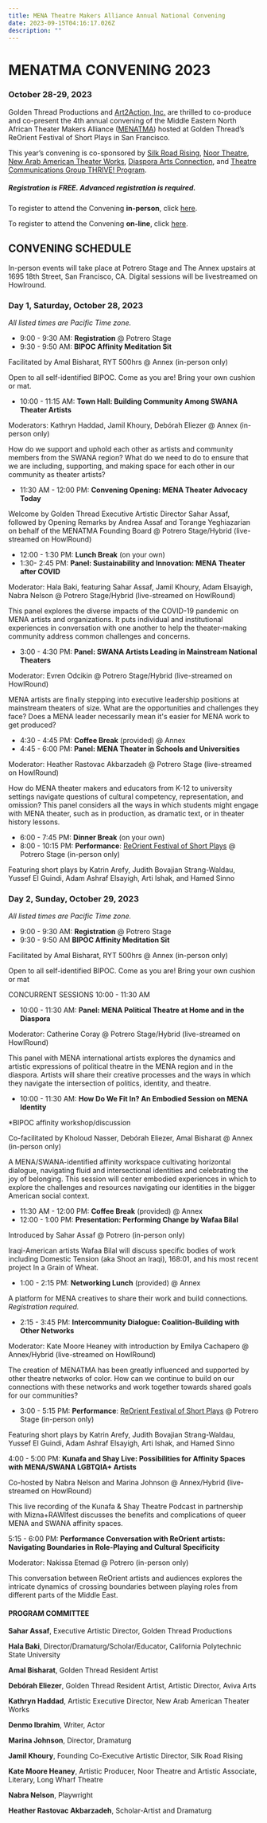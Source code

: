 ```yaml
---
title: MENA Theatre Makers Alliance Annual National Convening
date: 2023-09-15T04:16:17.026Z
description: ""
---
```

# MENATMA CONVENING 2023

### October 28-29, 2023

Golden Thread Productions and [Art2Action, Inc.](https://www.art2action.org/) are thrilled to co-produce and co-present the 4th annual convening of the Middle Eastern North African Theater Makers Alliance ([MENATMA](https://www.menatheatre.org/)) hosted at Golden Thread’s ReOrient Festival of Short Plays in San Francisco.

This year’s convening is co-sponsored by [Silk Road Rising](https://www.silkroadrising.org/), [Noor Theatre](https://www.noortheatre.org/), [New Arab American Theater Works](https://www.newarabamericantheaterworks.org/), [Diaspora Arts Connection](https://www.diasporaartsconnection.org/), and [Theatre Communications Group THRIVE! Program](https://tcg.org/Web/Web/Our-Work/Grant-and-Professional-Development-Programs/THRIVE/THRIVE-Overview.aspx). 

##### Registration is FREE. Advanced registration is required.

To register to attend the Convening **in-person**, click [here](https://goldenthread.my.salesforce-sites.com/ticket/#/events/a0SHs00000VVQMNMA5). 

To register to attend the Convening **on-line**, click [here](https://goldenthread.my.salesforce-sites.com/ticket/#/events/a0SHs00000VVZEUMA5). 

## CONVENING SCHEDULE

In-person events will take place at Potrero Stage and The Annex upstairs at 1695 18th Street, San Francisco, CA. Digital sessions will be livestreamed on Howlround.

### Day 1, Saturday, October 28, 2023

*All listed times are Pacific Time zone.*

* 9:00 - 9:30 AM: **Registration** @ Potrero Stage
* 9:30 - 9:50 AM: **BIPOC Affinity Meditation Sit** 

Facilitated by Amal Bisharat, RYT 500hrs @ Annex (in-person only) 

Open to all self-identified BIPOC. Come as you are! Bring your own cushion or mat. 

* 10:00 - 11:15 AM: **Town Hall: Building Community Among SWANA Theater Artists** 

Moderators: Kathryn Haddad, Jamil Khoury, Debórah Eliezer @ Annex (in-person only) 

How do we support and uphold each other as artists and community members from the SWANA region? What do we need to do to ensure that we are including, supporting, and making space for each other in our community as theater artists? 

* 11:30 AM - 12:00 PM: **Convening Opening: MENA Theater Advocacy Today** 

Welcome by Golden Thread Executive Artistic Director Sahar Assaf, followed by Opening Remarks by Andrea Assaf and Torange Yeghiazarian on behalf of the MENATMA Founding Board @ Potrero Stage/Hybrid (live-streamed on HowlRound) 

* 12:00 - 1:30 PM: **Lunch Break** (on your own) 
* 1:30- 2:45 PM: **Panel: Sustainability and Innovation: MENA Theater after COVID** 

Moderator: Hala Baki, featuring Sahar Assaf, Jamil Khoury, Adam Elsayigh, Nabra Nelson @ Potrero Stage/Hybrid (live-streamed on HowlRound) 

This panel explores the diverse impacts of the COVID-19 pandemic on MENA artists and organizations. It puts individual and institutional experiences in conversation with one another to help the theater-making community address common challenges and concerns.

* 3:00 - 4:30 PM: **Panel: SWANA Artists Leading in Mainstream National Theaters** 

Moderator: Evren Odcikin @ Potrero Stage/Hybrid (live-streamed on HowlRound) 

MENA artists are finally stepping into executive leadership positions at mainstream theaters of size. What are the opportunities and challenges they face? Does a MENA leader necessarily mean it's easier for MENA work to get produced?

* 4:30 - 4:45 PM: **Coffee Break** (provided) @ Annex 
* 4:45 - 6:00 PM: **Panel: MENA Theater in Schools and Universities** 

Moderator: Heather Rastovac Akbarzadeh @ Potrero Stage (live-streamed on HowlRound) 

How do MENA theater makers and educators from K-12 to university settings navigate questions of cultural competency, representation, and omission? This panel considers all the ways in which students might engage with MENA theater, such as in production, as dramatic text, or in theater history lessons.

* 6:00 - 7:45 PM: **Dinner Break** (on your own) 
* 8:00 - 10:15 PM: **Performance**: [ReOrient Festival of Short Plays](https://goldenthread.org/productions/reorient-2023/) @ Potrero Stage (in-person only) 

Featuring short plays by Katrin Arefy, Judith Bovajian Strang-Waldau, Yussef El Guindi, Adam Ashraf Elsayigh, Arti Ishak, and Hamed Sinno

### Day 2, Sunday, October 29, 2023

*All listed times are Pacific Time zone.*

* 9:00 - 9:30 AM: **Registration** @ Potrero Stage
* 9:30 - 9:50 AM **BIPOC Affinity Meditation Sit** 

Facilitated by Amal Bisharat, RYT 500hrs @ Annex (in-person only) 

Open to all self-identified BIPOC. Come as you are! Bring your own cushion or mat

CONCURRENT SESSIONS 10:00 - 11:30 AM 

* 10:00 - 11:30 AM: **Panel: MENA Political Theatre at Home and in the Diaspora** 

Moderator: Catherine Coray @ Potrero Stage/Hybrid (live-streamed on HowlRound) 

This panel with MENA international artists explores the dynamics and artistic expressions of political theatre in the MENA region and in the diaspora. Artists will share their creative processes and the ways in which they navigate the intersection of politics, identity, and theatre.

* 10:00 - 11:30 AM: **How Do We Fit In? An Embodied Session on MENA Identity** 

\*BIPOC affinity workshop/discussion 

Co-facilitated by Kholoud Nasser, Debórah Eliezer, Amal Bisharat @ Annex (in-person only) 

A MENA/SWANA-identified affinity workspace cultivating horizontal dialogue, navigating fluid and intersectional identities and celebrating the joy of belonging. This session will center embodied experiences in which to explore the challenges and resources navigating our identities in the bigger American social context.

* 11:30 AM - 12:00 PM: **Coffee Break** (provided) @ Annex 
* 12:00 - 1:00 PM: **Presentation: Performing Change by Wafaa Bilal** 

Introduced by Sahar Assaf @ Potrero (in-person only) 

Iraqi-American artists Wafaa Bilal will discuss specific bodies of work including Domestic Tension (aka Shoot an Iraqi), 168:01, and his most recent project In a Grain of Wheat.

* 1:00 - 2:15 PM: **Networking Lunch** (provided) @ Annex 

A platform for MENA creatives to share their work and build connections. *Registration required.*

* 2:15 - 3:45 PM: **Intercommunity Dialogue: Coalition-Building with Other Networks** 

Moderator: Kate Moore Heaney with introduction by Emilya Cachapero  @ Annex/Hybrid (live-streamed on HowlRound) 

The creation of MENATMA has been greatly influenced and supported by other theatre networks of color. How can we continue to build on our connections with these networks and work together towards shared goals for our communities?

* 3:00 - 5:15 PM: **Performance**: [ReOrient Festival of Short Plays](https://goldenthread.org/productions/reorient-2023/) @ Potrero Stage (in-person only) 

Featuring short plays by Katrin Arefy, Judith Bovajian Strang-Waldau, Yussef El Guindi, Adam Ashraf Elsayigh, Arti Ishak, and Hamed Sinno

4:00 - 5:00 PM: **Kunafa and Shay Live: Possibilities for Affinity Spaces with MENA/SWANA LGBTQIA+ Artists** 

Co-hosted by Nabra Nelson and Marina Johnson @ Annex/Hybrid (live-streamed on HowlRound) 

This live recording of the Kunafa & Shay Theatre Podcast in partnership with Mizna+RAWIfest discusses the benefits and complications of queer MENA and SWANA affinity spaces.

5:15 - 6:00 PM: **Performance Conversation with ReOrient artists: Navigating Boundaries in Role-Playing and Cultural Specificity** 

Moderator: Nakissa Etemad @ Potrero (in-person only) 

This conversation between ReOrient artists and audiences explores the intricate dynamics of crossing boundaries between playing roles from different parts of the Middle East. 

#### PROGRAM COMMITTEE

**Sahar Assaf**, Executive Artistic Director, Golden Thread Productions 

**Hala Baki**, Director/Dramaturg/Scholar/Educator, California Polytechnic State University 

**Amal Bisharat**, Golden Thread Resident Artist 

**Debórah Eliezer**, Golden Thread Resident Artist, Artistic Director, Aviva Arts 

**Kathryn Haddad**, Artistic Executive Director, New Arab American Theater Works 

**Denmo Ibrahim**, Writer, Actor 

**Marina Johnson**, Director, Dramaturg 

**Jamil Khoury**, Founding Co-Executive Artistic Director, Silk Road Rising 

**Kate Moore Heaney**, Artistic Producer, Noor Theatre and Artistic Associate, Literary, Long Wharf Theatre 

**Nabra Nelson**, Playwright 

**Heather Rastovac Akbarzadeh**, Scholar-Artist and Dramaturg